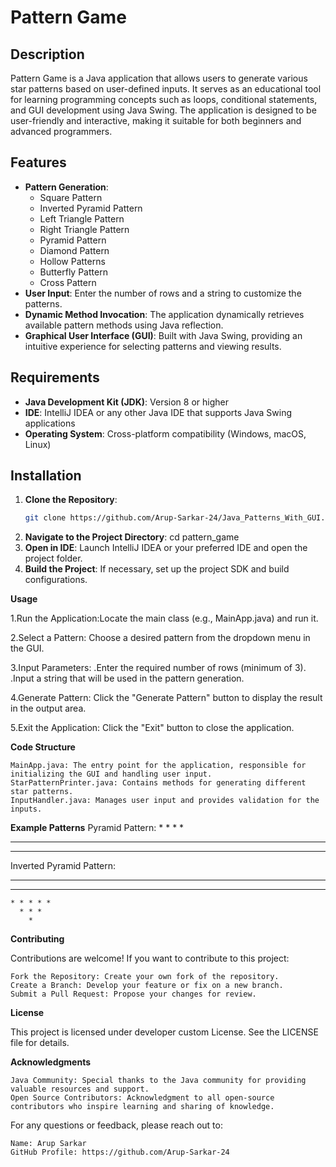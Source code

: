 # Pattern Game

## Description
Pattern Game is a Java application that allows users to generate various star patterns based on user-defined inputs. It serves as an educational tool for learning programming concepts such as loops, conditional statements, and GUI development using Java Swing. The application is designed to be user-friendly and interactive, making it suitable for both beginners and advanced programmers.

## Features
- **Pattern Generation**:
    - Square Pattern
    - Inverted Pyramid Pattern
    - Left Triangle Pattern
    - Right Triangle Pattern
    - Pyramid Pattern
    - Diamond Pattern
    - Hollow Patterns
    - Butterfly Pattern
    - Cross Pattern
- **User Input**: Enter the number of rows and a string to customize the patterns.
- **Dynamic Method Invocation**: The application dynamically retrieves available pattern methods using Java reflection.
- **Graphical User Interface (GUI)**: Built with Java Swing, providing an intuitive experience for selecting patterns and viewing results.

## Requirements
- **Java Development Kit (JDK)**: Version 8 or higher
- **IDE**: IntelliJ IDEA or any other Java IDE that supports Java Swing applications
- **Operating System**: Cross-platform compatibility (Windows, macOS, Linux)

## Installation
1. **Clone the Repository**:
   ```bash
   git clone https://github.com/Arup-Sarkar-24/Java_Patterns_With_GUI.git
   
2. **Navigate to the Project Directory**:
   cd pattern_game
3. **Open in IDE**: 
   Launch IntelliJ IDEA or your preferred IDE and open the project folder.
4. **Build the Project**: 
   If necessary, set up the project SDK and build configurations.

**Usage**

   1.Run the Application:Locate the main class (e.g., MainApp.java) and run it.
   
   2.Select a Pattern: Choose a desired pattern from the dropdown menu in the GUI.
   
   3.Input Parameters:
      .Enter the required number of rows (minimum of 3).
      .Input a string that will be used in the pattern generation.
      
   4.Generate Pattern: Click the "Generate Pattern" button to display the result in the output area.
   
   5.Exit the Application: Click the "Exit" button to close the application.
   
**Code Structure**

    MainApp.java: The entry point for the application, responsible for initializing the GUI and handling user input.
    StarPatternPrinter.java: Contains methods for generating different star patterns.
    InputHandler.java: Manages user input and provides validation for the inputs.

**Example Patterns**
Pyramid Pattern:
       *
     * * *
  * * * * *
* * * * * * *

Inverted Pyramid Pattern:
* * * * * * * * *
  * * * * * * *
    * * * * *
      * * *
        *

**Contributing**

Contributions are welcome! If you want to contribute to this project:

    Fork the Repository: Create your own fork of the repository.
    Create a Branch: Develop your feature or fix on a new branch.
    Submit a Pull Request: Propose your changes for review.

**License**

This project is licensed under developer custom License. See the LICENSE file for details.

**Acknowledgments**

    Java Community: Special thanks to the Java community for providing valuable resources and support.
    Open Source Contributors: Acknowledgment to all open-source contributors who inspire learning and sharing of knowledge.

For any questions or feedback, please reach out to:

    Name: Arup Sarkar
    GitHub Profile: https://github.com/Arup-Sarkar-24

